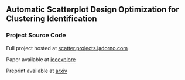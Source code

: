 ## Automatic Scatterplot Design Optimization for Clustering Identification
### Project Source Code

Full project hosted at [scatter.projects.jadorno.com](http://scatter.projects.jadorno.com)

Paper available at [ieeexplore](https://ieeexplore.ieee.org/document/9826389)

Preprint available at [arxiv](https://arxiv.org/abs/2207.03355)
